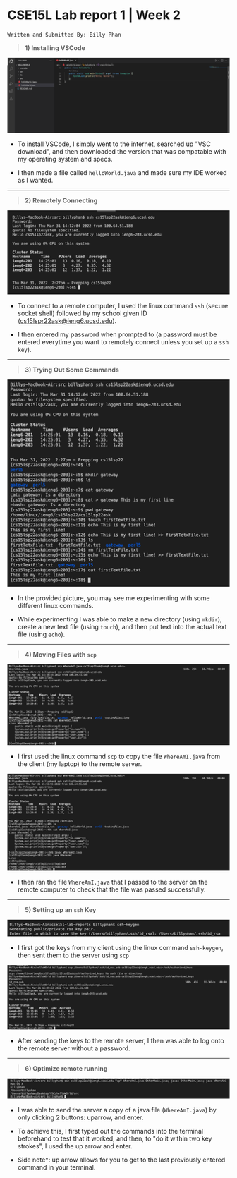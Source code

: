 # CSE15L Lab report 1 | Week 2 
```
Written and Submitted By: Billy Phan
```

> **1) Installing VSCode**

![Installing VSCode](cse15l-lab1-ss1.png)

* To install VSCode, I simply went to the internet, searched up "VSC download", and then downloaded the version that was compatable with my operating system and specs.

* I then made a file called `helloWorld.java` and made sure my IDE worked as I wanted.

---

> **2) Remotely Connecting**

![Remotely Connecting](cse15l-lab1-ss2.png)

* To connect to a remote computer, I used the linux command `ssh` (secure socket shell) followed by my school given ID (cs15lspr22ask@ieng6.ucsd.edu).

* I then entered my password when prompted to (a password must be entered everytime you want to remotely connect unless you set up a `ssh key`).

---

> **3) Trying Out Some Commands**

![Trying Some Commands](cse15l-lab1-ss3.png)

* In the provided picture, you may see me experimenting with some different linux commands.

* While experimenting I was able to make a new directory (using `mkdir`), create a new text file (using `touch`), and then put text into the actual text file (using `echo`).

---

> **4) Moving Files with `scp`**

![Copying and sending a file with scp](cse15l-lab1-ss4.png)

* I first used the linux command `scp` to copy the file `WhereAmI.java` from the client (my laptop) to the remote server.

![Running file passed with scp on the server](cse15l-lab1-ss4-2.png)

* I then ran the file `WhereAmI.java` that I passed to the server on the remote computer to check that the file was passed successfully. 

---

> **5) Setting up an `ssh` Key**

![Sending ssh keys with scp](cse15l-lab1-ss5-2.png)

* I first got the keys from my client using the linux command `ssh-keygen`, then sent them to the server using `scp`

![Sending ssh keys with scp](cse15l-lab1-ss5.png)

* After sending the keys to the remote server, I then was able to log onto the remote server without a password.

---

> **6) Optimize remote running**

![Sending multiple commands with two buttoms](cse15l-lab1-ss6.png)

* I was able to send the server a copy of a java file (`WhereAmI.java`) by only clicking 2 buttons: uparrow, and enter.

* To achieve this, I first typed out the commands into the terminal beforehand to test that it worked, and then, to "do it within two key strokes", I used the up arrow and enter.

* Side note*: up arrow allows for you to get to the last previously entered command in your terminal.